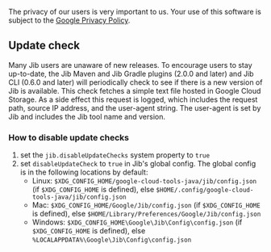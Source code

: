 The privacy of our users is very important to us.
Your use of this software is subject to the <a href=https://policies.google.com/privacy>Google Privacy Policy</a>.

## Update check
Many Jib users are unaware of new releases. To encourage users to stay up-to-date, the Jib Maven and Jib Gradle plugins (2.0.0 and later) and Jib CLI (0.6.0 and later) will
periodically check to see if there is a new version of Jib is available. This check fetches a simple text
file hosted in Google Cloud Storage. As a side effect this request is logged, which includes the request path,
source IP address, and the user-agent string. The user-agent is set by Jib and includes the Jib tool name
and version.

### How to disable update checks

1. set the `jib.disableUpdateChecks` system property to `true`
2. set `disableUpdateCheck` to `true` in Jib's global config. The global config is in the following locations by default:
    * Linux: `$XDG_CONFIG_HOME/google-cloud-tools-java/jib/config.json` (if `$XDG_CONFIG_HOME` is defined), else `$HOME/.config/google-cloud-tools-java/jib/config.json`
    * Mac: `$XDG_CONFIG_HOME/Google/Jib/config.json` (if `$XDG_CONFIG_HOME` is defined), else `$HOME/Library/Preferences/Google/Jib/config.json`
    * Windows: `$XDG_CONFIG_HOME\Google\Jib\Config\config.json` (if `$XDG_CONFIG_HOME` is defined), else `%LOCALAPPDATA%\Google\Jib\Config\config.json`